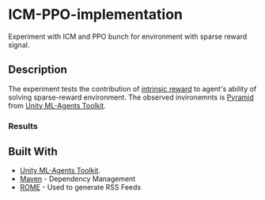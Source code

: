 # ICM-PPO-implementation

Experiment with ICM and PPO bunch for environment with sparse reward signal.

## Description

The experiment tests the contribution of [intrinsic reward](https://blogs.unity3d.com/ru/2018/06/26/solving-sparse-reward-tasks-with-curiosity/) to agent's ability of solving sparse-reward environment. The observed invironemnts is [Pyramid](https://github.com/Unity-Technologies/ml-agents/blob/master/docs/Learning-Environment-Examples.md) from [Unity ML-Agents Toolkit](https://github.com/Unity-Technologies/ml-agents/).

### Results



## Built With

* [Unity ML-Agents Toolkit](https://github.com/Unity-Technologies/ml-agents/).
* [Maven](https://maven.apache.org/) - Dependency Management
* [ROME](https://rometools.github.io/rome/) - Used to generate RSS Feeds

